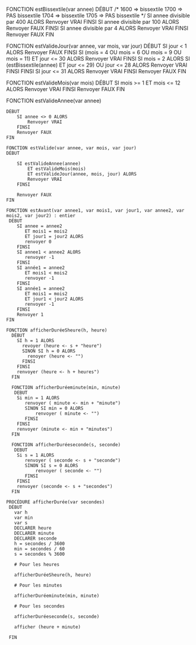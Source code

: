 FONCTION estBissextile(var annee)
DÉBUT
    /*
        1600 => bissextile
        1700 => PAS bissextile
        1704 => bissextile
        1705 => PAS bissextile
    */
    SI annee divisible par 400 ALORS
        Renvoyer VRAI
    FINSI
    SI annee divisible par 100 ALORS
        Renvoyer FAUX
    FINSI
    SI annee divisible par 4 ALORS
        Renvoyer VRAI
    FINSI
    Renvoyer FAUX
FIN

FONCTION estValideJour(var annee, var mois, var jour)
DÉBUT
    SI jour < 1 ALORS
        Renvoyer FAUX
    FINSI
    SI (mois = 4
        OU mois = 6
        OU mois = 9
        OU mois = 11)
        ET jour <= 30 ALORS
        Renvoyer VRAI
    FINSI
    SI mois = 2 ALORS
        SI (estBissextile(annee) ET jour <= 29)
            OU jour <= 28 ALORS
            Renvoyer VRAI
        FINSI
    FINSI
    SI jour <= 31 ALORS
        Renvoyer VRAI
    FINSI
    Renvoyer FAUX
FIN

FONCTION estValideMois(var mois)
DÉBUT
    SI mois >= 1 
        ET mois <= 12 ALORS
        Renvoyer VRAI
    FINSI
    Renvoyer FAUX
FIN

FONCTION estValideAnnee(var annee)
```
DÉBUT
    SI annee <> 0 ALORS
        Renvoyer VRAI
    FINSI
    Renvoyer FAUX
FIN

FONCTION estValide(var annee, var mois, var jour)
DÉBUT

    SI estValideAnnee(annee)
        ET estValideMois(mois)
        ET estValideJour(annee, mois, jour) ALORS
        Renvoyer VRAI
    FINSI

    Renvoyer FAUX
FIN

FONCTION estAvant(var annee1, var mois1, var jour1, var annee2, var mois2, var jour2) : entier
 DÉBUT   
    SI annee = annee2
       ET mois1 = mois2
       ET jour1 = jour2 ALORS
       renvoyer 0
    FINSI
    SI annee1 < annee2 ALORS
       renvoyer -1
    FINSI
    SI année1 = annee2
       ET mois1 < mois2
       renvoyer -1
    FINSI
    SI année1 = annee2
       ET mois1 = mois2
       ET jour1 < jour2 ALORS
       renvoyer -1
    FINSI
    Renvoyer 1
FIN

FONCTION afficherDuréeSheure(h, heure)
  DÉBUT
    SI h = 1 ALORS
      revoyer (heure <- s + "heure")
      SINON SI h = 0 ALORS
        renoyer (heure <- "") 
      FINSI   
    FINSI
    renvoyer (heure <- h + heures")
  FIN

  FONCTION afficherDuréeminute(min, minute)
   DEBUT 
    Si min = 1 ALORS
       renvoyer ( minute <- min + "minute")
       SINON SI min = 0 ALORS
           renvoyer ( minute <- "") 
       FINSI 
    FINSI
    renvoyer (minute <- min + "minutes")
  FIN

  FONCTION afficherDuréeseconde(s, seconde)
   DEBUT 
    Si s = 1 ALORS
       renvoyer ( seconde <- s + "seconde")
       SINON SI s = 0 ALORS
           renvoyer ( seconde <- "") 
       FINSI 
    FINSI
    renvoyer (seconde <- s + "secondes")
  FIN

PROCÉDURE afficherDurée(var secondes)
 DÉBUT
   var h
   var min
   var s
   DECLARER heure
   DECLARER minute
   DECLARER seconde
   h = secondes / 3600 
   min = secondes / 60
   s = secondes % 3600
   
   # Pour les heures

   afficherDuréeSheure(h, heure)

   # Pour les minutes
  
   afficherDuréeminute(min, minute)
    
   # Pour les secondes

   afficherDuréeseconde(s, seconde)
   
   afficher (heure + minute)

 FIN
```
